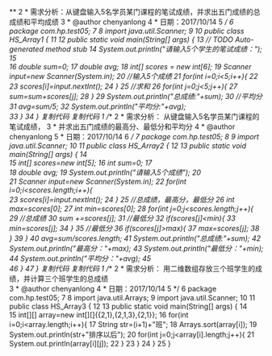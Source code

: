**
 2  * 需求分析：从键盘输入5名学员某门课程的笔试成绩，并求出五门成绩的总成绩和平均成绩
 3  * @author chenyanlong
 4  * 日期：2017/10/14
 5  */
 6 package com.hp.test05;
 7 
 8 import java.util.Scanner;
 9 
10 public class HS_Array1 {
11 
12     public static void main(String[] args) {
13         // TODO Auto-generated method stub
14         System.out.println("请输入5个学生的笔试成绩：");
15         
16         double sum=0;
17         double avg;
18         int[] scores = new int[6];
19         Scanner input=new Scanner(System.in);
20         //输入5个成绩
21         for(int i=0;i<5;i++){
22             
23             scores[i]=input.nextInt();
24         }
25         //求和
26         for(int j=0;j<5;j++){
27             sum=sum+scores[j];
28         }
29         System.out.println("总成绩:"+sum);
30         //平均分
31         avg=sum/5;
32         System.out.println("平均分:"+avg);           
33     }
34 }
复制代码
复制代码
 1 /**
 2  * 需求分析： 从键盘输入5名学员某门课程的笔试成绩，
 3  * 并求出五门成绩的最高分、最低分和平均分
 4  * @author chenyanlong
 5  * 日期：2017/10/14
 6  */
 7 package com.hp.test05;
 8 
 9 import java.util.Scanner;
10 
11 public class HS_Array2 {
12 
13     public static void main(String[] args) {
14         
15         int[] scores=new int[5];
16         int sum=0;
17       
18         double avg;
19         System.out.println("请输入5个成绩");
20         
21         Scanner input=new Scanner(System.in);
22         for(int i=0;i<scores.length;i++){           
23             scores[i]=input.nextInt();
24         }
25         //总成绩，最高分，最低分
26         int max=scores[0];
27         int min=scores[0];
28         for(int j=0;j<scores.length;j++){
29             //总成绩
30             sum +=scores[j];
31             //最低分
32             if(scores[j]<min){
33                 min=scores[j];
34             }
35             //最低分
36             if(scores[j]>max){
37                 max=scores[j];
38             }
39         }
40         avg=sum/scores.length;
41         System.out.println("总成绩:"+sum);
42         System.out.println("最高分："+max);
43         System.out.println("最低分："+min);
44         System.out.println("平均分："+avg);
45             
46     }
47 }
复制代码
复制代码
 1 /**
 2  * 需求分析： 用二维数组存放三个班学生的成绩，并计算三个班学生的总成绩    
 3  * @author chenyanlong
 4  * 日期：2017/10/14
 5  */
 6 package com.hp.test05;
 7 
 8 import java.util.Arrays;
 9 import java.util.Scanner;
10 
11 public class HS_Array3 {
12 
13     public static void main(String[] args) {
14         
15         int[][] array=new int[][]{{2,1},{2,1,3},{2,1}};
16         for(int i=0;i<array.length;i++){
17             String str=(i+1)+"班";
18             Arrays.sort(array[i]);
19             System.out.println(str+"排序以后");
20             for(int j=0;j<array[i].length;j++){
21                 System.out.println(array[i][j]);
22             }
23         }
24     }
25 }



